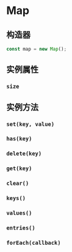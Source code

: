 # Map

## 构造器

```js
const map = new Map();
```

## 实例属性

### `size`

## 实例方法

### `set(key, value)`

### `has(key)`

### `delete(key)`

### `get(key)`

### `clear()`

### `keys()`

### `values()`

### `entries()`

### `forEach(callback)`
